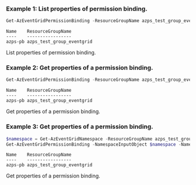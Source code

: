 ### Example 1: List properties of permission binding.
```powershell
Get-AzEventGridPermissionBinding -ResourceGroupName azps_test_group_eventgrid -NamespaceName azps-eventgridnamespace
```

```output
Name    ResourceGroupName
----    -----------------
azps-pb azps_test_group_eventgrid
```

List properties of permission binding.

### Example 2: Get properties of a permission binding.
```powershell
Get-AzEventGridPermissionBinding -ResourceGroupName azps_test_group_eventgrid -NamespaceName azps-eventgridnamespace -Name azps-pb
```

```output
Name    ResourceGroupName
----    -----------------
azps-pb azps_test_group_eventgrid
```

Get properties of a permission binding.

### Example 3: Get properties of a permission binding.
```powershell
$namespace = Get-AzEventGridNamespace -ResourceGroupName azps_test_group_eventgrid -Name azps-eventgridnamespace
Get-AzEventGridPermissionBinding -NamespaceInputObject $namespace -Name azps-pb
```

```output
Name    ResourceGroupName
----    -----------------
azps-pb azps_test_group_eventgrid
```

Get properties of a permission binding.